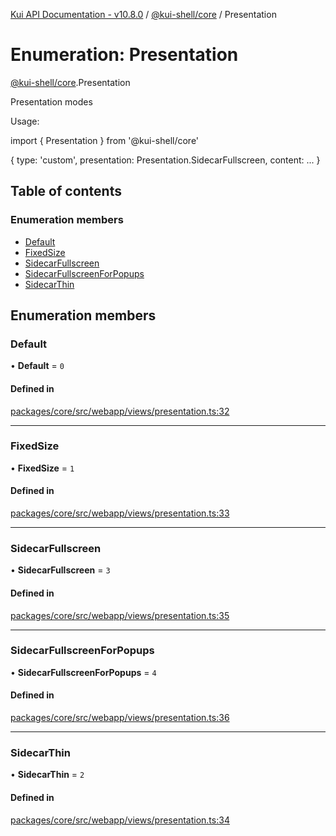 [Kui API Documentation - v10.8.0](../README.md) / [@kui-shell/core](../modules/kui_shell_core.md) / Presentation

# Enumeration: Presentation

[@kui-shell/core](../modules/kui_shell_core.md).Presentation

Presentation modes

Usage:

import { Presentation } from '@kui-shell/core'

{
type: 'custom',
presentation: Presentation.SidecarFullscreen,
content: ...
}

## Table of contents

### Enumeration members

- [Default](kui_shell_core.Presentation.md#default)
- [FixedSize](kui_shell_core.Presentation.md#fixedsize)
- [SidecarFullscreen](kui_shell_core.Presentation.md#sidecarfullscreen)
- [SidecarFullscreenForPopups](kui_shell_core.Presentation.md#sidecarfullscreenforpopups)
- [SidecarThin](kui_shell_core.Presentation.md#sidecarthin)

## Enumeration members

### Default

• **Default** = `0`

#### Defined in

[packages/core/src/webapp/views/presentation.ts:32](https://github.com/mra-ruiz/kui/blob/27e887ab4/packages/core/src/webapp/views/presentation.ts#L32)

---

### FixedSize

• **FixedSize** = `1`

#### Defined in

[packages/core/src/webapp/views/presentation.ts:33](https://github.com/mra-ruiz/kui/blob/27e887ab4/packages/core/src/webapp/views/presentation.ts#L33)

---

### SidecarFullscreen

• **SidecarFullscreen** = `3`

#### Defined in

[packages/core/src/webapp/views/presentation.ts:35](https://github.com/mra-ruiz/kui/blob/27e887ab4/packages/core/src/webapp/views/presentation.ts#L35)

---

### SidecarFullscreenForPopups

• **SidecarFullscreenForPopups** = `4`

#### Defined in

[packages/core/src/webapp/views/presentation.ts:36](https://github.com/mra-ruiz/kui/blob/27e887ab4/packages/core/src/webapp/views/presentation.ts#L36)

---

### SidecarThin

• **SidecarThin** = `2`

#### Defined in

[packages/core/src/webapp/views/presentation.ts:34](https://github.com/mra-ruiz/kui/blob/27e887ab4/packages/core/src/webapp/views/presentation.ts#L34)
